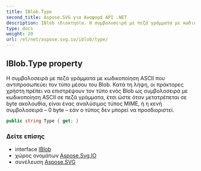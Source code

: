 ```yaml
---
title: IBlob.Type
second_title: Aspose.SVG για Αναφορά API .NET
description: IBlob ιδιοκτησία. Η συμβολοσειρά με πεζά γράμματα με κωδικοποίηση ASCII που αντιπροσωπεύει τον τύπο μέσου του Blob. Κατά τη λήψη οι πράκτορες χρήστη πρέπει να επιστρέψουν τον τύπο ενός Blob ως συμβολοσειρά με κωδικοποίηση ASCII σε πεζά γράμματα έτσι ώστε όταν μετατρέπεται σε byte ακολουθία είναι ένας αναλύσιμος τύπος MIME ή η κενή συμβολοσειρά  0 byte  εάν ο τύπος δεν μπορεί να προσδιοριστεί.
type: docs
weight: 20
url: /el/net/aspose.svg.io/iblob/type/
---
```

## IBlob.Type property

Η συμβολοσειρά με πεζά γράμματα με κωδικοποίηση ASCII που αντιπροσωπεύει τον τύπο μέσου του Blob. Κατά τη λήψη, οι πράκτορες χρήστη πρέπει να επιστρέψουν τον τύπο ενός Blob ως συμβολοσειρά με κωδικοποίηση ASCII σε πεζά γράμματα, έτσι ώστε όταν μετατρέπεται σε byte ακολουθία, είναι ένας αναλύσιμος τύπος MIME, ή η κενή συμβολοσειρά – 0 byte – εάν ο τύπος δεν μπορεί να προσδιοριστεί.

```csharp
public string Type { get; }
```

### Δείτε επίσης

* interface [IBlob](../)
* χώρος ονομάτων [Aspose.Svg.IO](../../iblob/)
* συνέλευση [Aspose.SVG](../../../)


